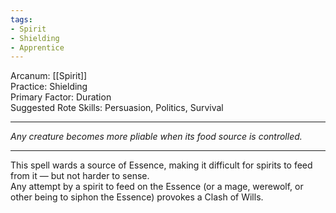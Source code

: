 ```yaml
---
tags:
- Spirit
- Shielding
- Apprentice
---
```


Arcanum: [[Spirit]]\
Practice: Shielding\
Primary Factor: Duration\
Suggested Rote Skills: Persuasion, Politics, Survival

---

_Any creature becomes more pliable when its food source is controlled._

---

This spell wards a source of Essence, making it difficult for spirits to feed from it — but not harder to sense.\
Any attempt by a spirit to feed on the Essence (or a mage, werewolf, or other being to siphon the Essence) provokes a Clash of Wills.